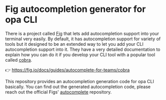 # Fig autocompletion generator for opa CLI

There is a project called [Fig](https://github.com/withfig/autocomplete) that lets add autocompletion support into your terminal very easily. By default, it has autocompletion support for variety of tools but it designed to be an extended way to let you add your CLI autocompletion support into it. They have a very detailed documentation to explain how you can do it if you develop your CLI tool with a popular tool called [cobra](https://github.com/spf13/cobra).

👉 https://fig.io/docs/guides/autocomplete-for-teams/cobra

This repository provides an autocompletion generation code for opa CLI basically. You can find out the generated autocompletion code, please reach out the official Figs' [autocomplete](https://github.com/withfig/autocomplete/blob/master/src/opa.ts) repository.
